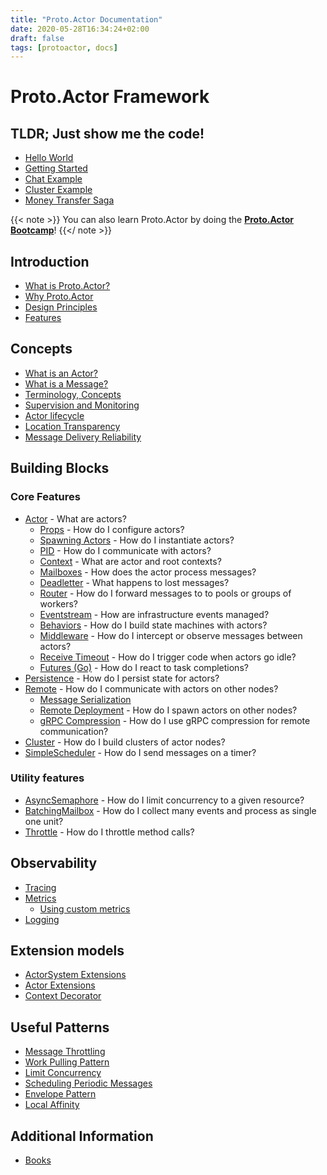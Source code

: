 ```yaml
---
title: "Proto.Actor Documentation"
date: 2020-05-28T16:34:24+02:00
draft: false
tags: [protoactor, docs]
---
```


# Proto.Actor Framework

## TLDR; Just show me the code!

* [Hello World](hello-world.md)
* [Getting Started](getting-started.md)
* [Chat Example](chat-example.md)
* [Cluster Example](cluster/intro/clusterintro.md) 
* [Money Transfer Saga](money-transfer-saga.md)

{{< note >}}
You can also learn Proto.Actor by doing the [**Proto.Actor Bootcamp**](bootcamp)!
{{</ note >}}

## Introduction

* [What is Proto.Actor?](what-is-protoactor.md)
* [Why Proto.Actor](why-protoactor.md)
* [Design Principles](design-principles.md)
* [Features](features.md)

## Concepts

* [What is an Actor?](actors.md)
* [What is a Message?](messages.md)
* [Terminology, Concepts](terminology.md)
* [Supervision and Monitoring](supervision.md)
* [Actor lifecycle](life-cycle.md)
* [Location Transparency](location-transparency.md)
* [Message Delivery Reliability](durability.md)

## Building Blocks

### Core Features

* [Actor](actors.md) - What are actors?
    * [Props](props.md) - How do I configure actors?
    * [Spawning Actors](spawn.md) - How do I instantiate actors?
    * [PID](pid.md) - How do I communicate with actors?
    * [Context](context.md) - What are actor and root contexts?
    * [Mailboxes](mailboxes.md) - How does the actor process messages?
    * [Deadletter](deadletter.md) - What happens to lost messages?
    * [Router](routers.md) - How do I forward messages to to pools or groups of workers?
    * [Eventstream](eventstream.md) - How are infrastructure events managed?
    * [Behaviors](behaviors.md) - How do I build state machines with actors?
    * [Middleware](middleware.md) - How do I intercept or observe messages between actors?
    * [Receive Timeout](receive-timeout.md) - How do I trigger code when actors go idle?
    * [Futures (Go)](futures.md) - How do I react to task completions?
* [Persistence](persistence.md) - How do I persist state for actors?
* [Remote](remote.md) - How do I communicate with actors on other nodes?
    * [Message Serialization](serialization.md)
    * [Remote Deployment](remote-deploy.md) - How do I spawn actors on other nodes?
    * [gRPC Compression](grpc-compression.md) - How do I use gRPC compression for remote communication?
* [Cluster](cluster.md) - How do I build clusters of actor nodes?
* [SimpleScheduler](scheduling.md) - How do I send messages on a timer?

### Utility features

* [AsyncSemaphore](asyncsemaphore.md) - How do I limit concurrency to a given resource?
* [BatchingMailbox](batching-mailbox.md) - How do I collect many events and process as single one unit?
* [Throttle](throttle.md) - How do I throttle method calls?

## Observability

* [Tracing](tracing.md)
* [Metrics](metrics.md)
   * [Using custom metrics](custom-metrics.md)
* [Logging](logging.md)

## Extension models

* [ActorSystem Extensions](actorsystem-extensions.md)
* [Actor Extensions](actor-extensions.md)
* [Context Decorator](context-decorator.md)

## Useful Patterns

* [Message Throttling](throttling.md)
* [Work Pulling Pattern](work-pulling.md)
* [Limit Concurrency](limit-concurrency.md)
* [Scheduling Periodic Messages](scheduling.md)
* [Envelope Pattern](envelope-pattern.md)
* [Local Affinity](local-affinity.md)

## Additional Information

* [Books](books.md)

